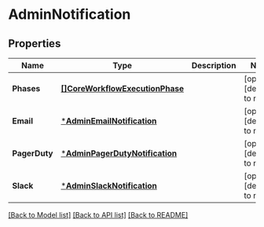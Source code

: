 # AdminNotification

## Properties
Name | Type | Description | Notes
------------ | ------------- | ------------- | -------------
**Phases** | [**[]CoreWorkflowExecutionPhase**](coreWorkflowExecutionPhase.md) |  | [optional] [default to null]
**Email** | [***AdminEmailNotification**](adminEmailNotification.md) |  | [optional] [default to null]
**PagerDuty** | [***AdminPagerDutyNotification**](adminPagerDutyNotification.md) |  | [optional] [default to null]
**Slack** | [***AdminSlackNotification**](adminSlackNotification.md) |  | [optional] [default to null]

[[Back to Model list]](../README.md#documentation-for-models) [[Back to API list]](../README.md#documentation-for-api-endpoints) [[Back to README]](../README.md)


